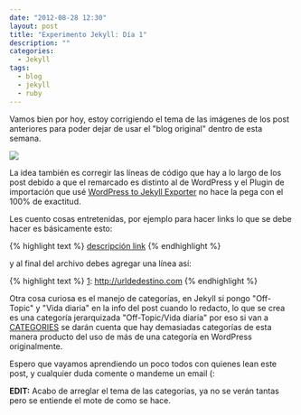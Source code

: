 ```yaml
---
date: "2012-08-28 12:30"
layout: post
title: "Experimento Jekyll: Día 1"
description: ""
categories:
  - Jekyll
tags:
  - blog
  - jekyll
  - ruby
---
```

Vamos bien por hoy, estoy corrigiendo el tema de las imágenes de los post anteriores para poder dejar de usar el "blog original" dentro de esta semana.

[![][3]][3]

La idea también es corregir las líneas de código que hay a lo largo de los post debido a que el remarcado es distinto al de WordPress y el Plugin de importación que usé [WordPress to Jekyll Exporter][1] no hace la pega con el 100% de exactitud.

Les cuento cosas entretenidas, por ejemplo para hacer links lo que se debe hacer es básicamente esto:

{% highlight text %}
[descripción link][1]
{% endhighlight %}

y al final del archivo debes agregar una línea así:

{% highlight text %}
 [1]: http://urldedestino.com
{% endhighlight %}

Otra cosa curiosa es el manejo de categorías, en Jekyll si pongo "Off-Topic" y "Vida diaria" en la info del post cuando lo redacto, lo que se crea es una categoría jerarquizada "Off-Topic/Vida diaria" por eso si van a [CATEGORIES][2] se darán cuenta que hay demasiadas categorías de esta manera producto del uso de más de una categoría en WordPress originalmente.

Espero que vayamos aprendiendo un poco todos con quienes lean este post, y cualquier duda comente o mandeme un email (:

**EDIT:** Acabo de arreglar el tema de las categorías, ya no se verán tantas pero se entiende el mote de como se hace.

 [1]: https://github.com/benbalter/wordpress-to-jekyll-exporter
 [2]: http://blog.cabargas.com/categories.html
 [3]: http://cabargas.com/images/jekyll-dia1.png